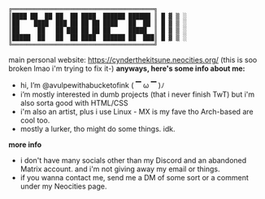 ```
╔═══════════════════════════════════════╗
║████ ██  ██ ██  ██ ████  ██████ ██████ ║ █ ▓ ▒ ░
║██    ████  ███ ██ ██ ██ ████   ██  ██ ║ █ ▓ ▒ ░
║██     ██   ██ ███ ██ ██ ██     █████  ║ █ ▓ ▒ ░
║█████  ██   ██  ██ ████  ██████ ██  ███║ █ ▓ ▒ ░
╚═══════════════════════════════════════╝
```


main personal website: https://cynderthekitsune.neocities.org/ (this is soo broken lmao i'm trying to fix it-)
**anyways, here's some info about me:**
- hi, I’m @avulpewithabucketofink ( ▔ ω ▔ )ﾉ
- i’m mostly interested in dumb projects (that i never finish TwT) but i'm also sorta good with HTML/CSS
- i'm also an artist, plus i use Linux - MX is my fave tho Arch-based are cool too.
- mostly a lurker, tho might do some things. idk.

**more info**
- i don't have many socials other than my Discord and an abandoned Matrix account. and i'm not giving away my email or things.
- if you wanna contact me, send me a DM of some sort or a comment under my Neocities page.
